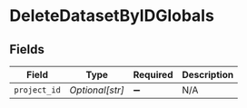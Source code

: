 # DeleteDatasetByIDGlobals


## Fields

| Field              | Type               | Required           | Description        |
| ------------------ | ------------------ | ------------------ | ------------------ |
| `project_id`       | *Optional[str]*    | :heavy_minus_sign: | N/A                |